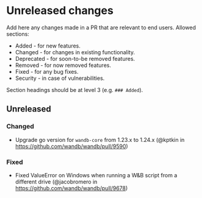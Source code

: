 # Unreleased changes

Add here any changes made in a PR that are relevant to end users. Allowed sections:

- Added - for new features.
- Changed - for changes in existing functionality.
- Deprecated - for soon-to-be removed features.
- Removed - for now removed features.
- Fixed - for any bug fixes.
- Security - in case of vulnerabilities.

Section headings should be at level 3 (e.g. `### Added`).

## Unreleased

### Changed

- Upgrade go version for `wandb-core` from 1.23.x to 1.24.x (@kptkin in https://github.com/wandb/wandb/pull/9590)

### Fixed

- Fixed ValueError on Windows when running a W&B script from a different drive (@jacobromero in https://github.com/wandb/wandb/pull/9678)
